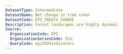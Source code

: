 ```yaml
---
DatasetType: Intermediate
DatasetName: Net change in tree cover
DatasetCode: EPI_TREECV_CHANGE
Description: Forest landscapes are highly dynamic
Source:
  OrganizationCode: EPI
  OrganizationSeriesCode: TCG
  QueryCode: epi2024indicators
---
```

